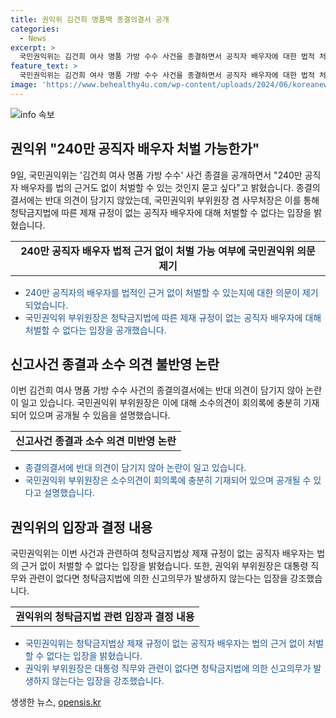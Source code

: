 ```yaml
---
title: 권익위 김건희 명품백 종결의결서 공개
categories:
  - News
excerpt: >
  국민권익위는 김건희 여사 명품 가방 수수 사건을 종결하면서 공직자 배우자에 대한 법적 처벌 근거를 논의해야 한다고 밝혔다. 권익위 부위원장은 청탁금지법 상 배우자에 대한 제재 규정이 없다며 사건을 종결했으며, 사건에 대한 반대 의견은 종결의결서에 반영되지 않았다. 김 여사와 윤 대통령에 대한 종결 이유는 법적 근거 부족으로 설명했고, 권익위는 이에 대한 비판에 대해 법적 근거와 관련성을 강조하며 반박했다. 
feature_text: >
  국민권익위는 김건희 여사 명품 가방 수수 사건을 종결하면서 공직자 배우자에 대한 법적 처벌 근거를 논의해야 한다고 밝혔다. 권익위 부위원장은 청탁금지법 상 배우자에 대한 제재 규정이 없다며 사건을 종결했으며, 사건에 대한 반대 의견은 종결의결서에 반영되지 않았다. 김 여사와 윤 대통령에 대한 종결 이유는 법적 근거 부족으로 설명했고, 권익위는 이에 대한 비판에 대해 법적 근거와 관련성을 강조하며 반박했다. 
image: 'https://www.behealthy4u.com/wp-content/uploads/2024/06/koreanews.jpg'
---
```


<p><img src="https://www.behealthy4u.com/wp-content/uploads/2024/06/koreanews.jpg" alt="info 속보" /></p>

<h2 data-ke-size="size26">권익위 "240만 공직자 배우자 처벌 가능한가"</h2>

<p data-ke-size="size16">9일, 국민권익위는 '김건희 여사 명품 가방 수수' 사건 종결을 공개하면서 "240만 공직자 배우자를 법의 근거도 없이 처벌할 수 있는 것인지 묻고 싶다"고 밝혔습니다. 종결의결서에는 반대 의견이 담기지 않았는데, 국민권익위 부위원장 겸 사무처장은 이를 통해 청탁금지법에 따른 제재 규정이 없는 공직자 배우자에 대해 처벌할 수 없다는 입장을 밝혔습니다.</p>

<table>
    <tr>
        <td style="text-align: center; height: 17px;"><b>240만 공직자 배우자 법적 근거 없이 처벌 가능 여부에 국민권익위 의문 제기</b></td>
    </tr>
</table>

<ul>
    <li><span style="color: #1a5490;">240만 공직자의 배우자를 법적인 근거 없이 처벌할 수 있는지에 대한 의문이 제기되었습니다.</span></li>
    <li><span style="color: #1a5490;">국민권익위 부위원장은 청탁금지법에 따른 제재 규정이 없는 공직자 배우자에 대해 처벌할 수 없다는 입장을 공개했습니다.</span></li>
</ul>

<h2 data-ke-size="size26">신고사건 종결과 소수 의견 불반영 논란</h2>

<p data-ke-size="size16">이번 김건희 여사 명품 가방 수수 사건의 종결의결서에는 반대 의견이 담기지 않아 논란이 일고 있습니다. 국민권익위 부위원장은 이에 대해 소수의견이 회의록에 충분히 기재되어 있으며 공개될 수 있음을 설명했습니다.</p>

<table>
    <tr>
        <td style="text-align: center; height: 17px;"><b>신고사건 종결과 소수 의견 미반영 논란</b></td>
    </tr>
</table>

<ul>
    <li><span style="color: #1a5490;">종결의결서에 반대 의견이 담기지 않아 논란이 일고 있습니다.</span></li>
    <li><span style="color: #1a5490;">국민권익위 부위원장은 소수의견이 회의록에 충분히 기재되어 있으며 공개될 수 있다고 설명했습니다.</span></li>
</ul>

<h2 data-ke-size="size26">권익위의 입장과 결정 내용</h2>

<p data-ke-size="size16">국민권익위는 이번 사건과 관련하여 청탁금지법상 제재 규정이 없는 공직자 배우자는 법의 근거 없이 처벌할 수 없다는 입장을 밝혔습니다. 또한, 권익위 부위원장은 대통령 직무와 관련이 없다면 청탁금지법에 의한 신고의무가 발생하지 않는다는 입장을 강조했습니다.</p>

<table>
    <tr>
        <td style="text-align: center; height: 17px;"><b>권익위의 청탁금지법 관련 입장과 결정 내용</b></td>
    </tr>
</table>

<ul>
    <li><span style="color: #1a5490;">국민권익위는 청탁금지법상 제재 규정이 없는 공직자 배우자는 법의 근거 없이 처벌할 수 없다는 입장을 밝혔습니다.</span></li>
    <li><span style="color: #1a5490;">권익위 부위원장은 대통령 직무와 관련이 없다면 청탁금지법에 의한 신고의무가 발생하지 않는다는 입장을 강조했습니다.</span></li>
</ul>
생생한 뉴스, <a href="https://opensis.kr" rel="dofollow">opensis.kr</a>


